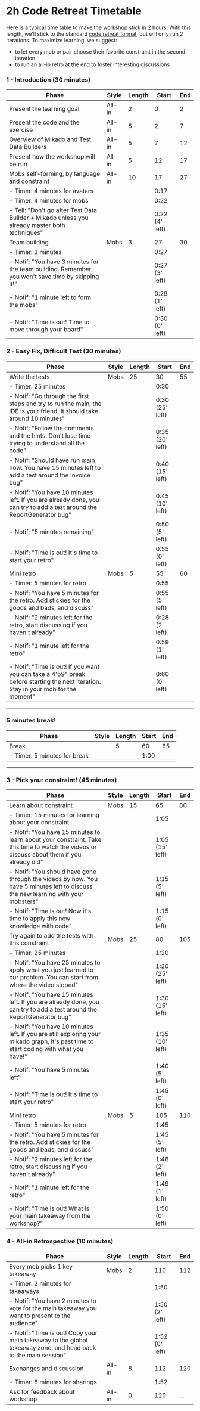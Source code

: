 # 2h Code Retreat Timetable

Here is a typical time table to make the workshop stick in 2 hours. With this length, we'll stick to the standard [code retreat format](https://www.coderetreat.org/getting-started/), but will only run 2 iterations. To maximize learning, we suggest:

* to let every mob or pair choose their favorite constraint in the second iteration
* to run an all-in retro at the end to foster interesting discussions

### 1 - Introduction (30 minutes)


| Phase | Style | Length | Start | End |
|-------|-------|--------|-------|-----|
| Present the learning goal | All-in | 2 | 0 | 2 |
| Present the code and the exercise | All-in | 5 | 2 | 7 |
| Overview of Mikado and Test Data Builders | All-in | 5 | 7 | 12 |
| Present how the workshop will be run | All-in | 5 | 12 | 17 |
| Mobs self-forming, by language and constraint | All-in | 10 | 17 | 27 |
| - Timer: 4 minutes for avatars ||| 0:17 ||
| - Timer: 4 minutes for mobs ||| 0:22 ||
| - Tell: "Don't go after Test Data Builder + Mikado unless you already master both techniques" ||| 0:22 (4' left) ||
| Team building | Mobs | 3 | 27 | 30 |
| - Timer: 3 minutes ||| 0:27 ||
| - Notif: "You have 3 minutes for the team building. Remember, you won't save time by skipping it!" ||| 0:27 (3' left) ||
| - Notif: "1 minute left to form the mobs" ||| 0:29 (1' left) ||
| - Notif: "Time is out! Time to move through your board" ||| 0:30 (0' left) ||
	
### 2 - Easy Fix, Difficult Test (30 minutes)

| Phase | Style | Length | Start | End |
|-------|-------|--------|-------|-----|
| Write the tests | Mobs | 25 | 30 | 55 |
| - Timer: 25 minutes ||| 0:30 ||
| - Notif: "Go through the first steps and try to run the main, the IDE is your friend! It should take around 10 minutes" ||| 0:30 (25' left) ||
| - Notif: "Follow the comments and the hints. Don't lose time trying to understand all the code" ||| 0:35 (20' left) ||
| - Notif: "Should have run main now. You have 15 minutes left to add a test around the Invoice bug" ||| 0:40 (15' left) ||
| - Notif: "You have 10 minutes left. If you are already done, you can try to add a test around the ReportGenerator bug" ||| 0:45 (10' left) ||
| - Notif: "5 minutes remaining" ||| 0:50 (5' left) ||
| - Notif: "Time is out! It's time to start your retro" ||| 0:55 (0' left) ||
| Mini retro | Mobs | 5 | 55 | 60 |
| - Timer: 5 minutes for retro ||| 0:55 ||
| - Notif: "You have 5 minutes for the retro. Add stickies for the goods and bads, and discuss" ||| 0:55 (5' left) ||
| - Notif: "2 minutes left for the retro, start discussing if you haven't already" ||| 0:28 (2' left) ||
| - Notif: "1 minute left for the retro" ||| 0:59 (1' left) ||
| - Notif: "Time is out! If you want you can take a 4'59" break before starting the next iteration. Stay in your mob for the moment" ||| 0:60 (0' left) ||

----

### 5 minutes break!

| Phase | Style | Length | Start | End |
|-------|-------|--------|-------|-----|
| Break| | 5 | 60 | 65 |
| - Timer: 5 minutes for break ||| 1:00 ||

----
	
### 3 - Pick your constraint! (45 minutes)

| Phase | Style | Length | Start | End |
|-------|-------|--------|-------|-----|
| Learn about constraint | Mobs | 15 | 65 | 80 |
| - Timer: 15 minutes for learning about your constraint ||| 1:05 ||
| - Notif: "You have 15 minutes to learn about your constraint. Take this time to watch the videos or discuss about them if you already did" ||| 1:05 (15' left) ||
| - Notif: "You should have gone through the videos by now. You have 5 minutes left to discuss the new learning with your mobsters" ||| 1:15 (5' left) ||
| - Notif: "Time is out! Now it's time to apply this new knowledge with code" ||| 1:15 (0' left) ||
| Try again to add the tests with this constraint | Mobs | 25 | 80 | 105 |
| - Timer: 25 minutes ||| 1:20 ||
| - Notif: "You have 25 minutes to apply what you just learned to our problem. You can start from where the video stoped" ||| 1:20 (25' left) ||
| - Notif: "You have 15 minutes left. If you are already done, you can try to add a test around the ReportGenerator bug" ||| 1:30 (15' left) ||
| - Notif: "You have 10 minutes left. If you are still exploring your mikado graph, it's past time to start coding with what you have!" ||| 1:35 (10' left) ||
| - Notif: "You have 5 minutes left" ||| 1:40 (5' left) ||
| - Notif: "Time is out! It's time to start your retro" ||| 1:45 (0' left) ||
| Mini retro | Mobs | 5 | 105 | 110 |
| - Timer: 5 minutes for retro ||| 1:45 ||
| - Notif: "You have 5 minutes for the retro. Add stickies for the goods and bads, and discuss" ||| 1:45 (5' left) ||
| - Notif: "2 minutes left for the retro, start discussing if you haven't already" ||| 1:48 (2' left) ||
| - Notif: "1 minute left for the retro" ||| 1:49 (1' left) ||
| - Notif: "Time is out! What is your main takeaway from the workshop?" ||| 1:50 (0' left) ||
	
### 4 - All-in Retrospective (10 minutes)

| Phase | Style | Length | Start | End |
|-------|-------|--------|-------|-----|
| Every mob picks 1 key takeaway | Mobs | 2 | 110 | 112 |
| - Timer: 2 minutes for takeaways ||| 1:50 ||
| - Notif: "You have 2 minutes to vote for the main takeaway you want to present to the audience" ||| 1:50 (2' left) ||
| - Notif: "Time is out! Copy your main takeaway to the global takeaway zone, and head back to the main session" ||| 1:52 (0' left) ||
| Exchanges and discussion | All-in | 8 | 112 | 120 |
| - Timer: 8 minutes for sharings ||| 1:52 ||
| Ask for feedback about workshop | All-in | 0 | 120 | ... |